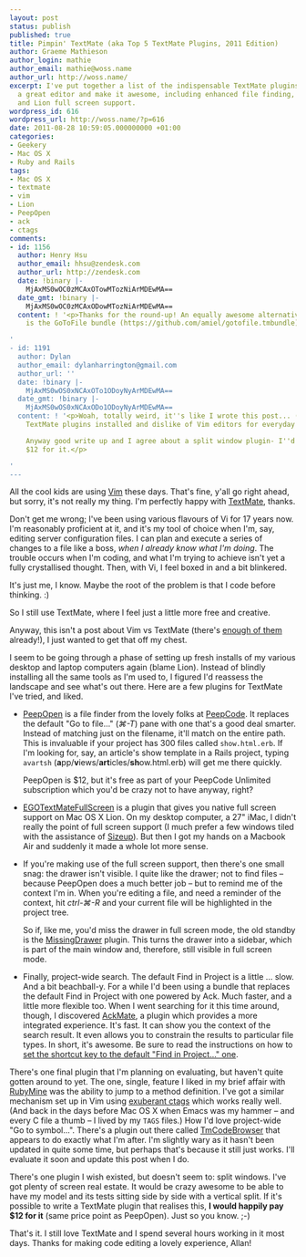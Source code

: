 ```yaml
---
layout: post
status: publish
published: true
title: Pimpin' TextMate (aka Top 5 TextMate Plugins, 2011 Edition)
author: Graeme Mathieson
author_login: mathie
author_email: mathie@woss.name
author_url: http://woss.name/
excerpt: I've put together a list of the indispensable TextMate plugins that take
  a great editor and make it awesome, including enhanced file finding, project search
  and Lion full screen support.
wordpress_id: 616
wordpress_url: http://woss.name/?p=616
date: 2011-08-28 10:59:05.000000000 +01:00
categories:
- Geekery
- Mac OS X
- Ruby and Rails
tags:
- Mac OS X
- textmate
- vim
- Lion
- PeepOpen
- ack
- ctags
comments:
- id: 1156
  author: Henry Hsu
  author_email: hhsu@zendesk.com
  author_url: http://zendesk.com
  date: !binary |-
    MjAxMS0wOC0zMCAxOTowMTozNiArMDEwMA==
  date_gmt: !binary |-
    MjAxMS0wOC0zMCAxODowMTozNiArMDEwMA==
  content: ! '<p>Thanks for the round-up! An equally awesome alternative to PeepOpen
    is the GoToFile bundle (https://github.com/amiel/gotofile.tmbundle).</p>

'
- id: 1191
  author: Dylan
  author_email: dylanharrington@gmail.com
  author_url: ''
  date: !binary |-
    MjAxMS0wOS0xNCAxOTo1ODoyNyArMDEwMA==
  date_gmt: !binary |-
    MjAxMS0wOS0xNCAxODo1ODoyNyArMDEwMA==
  content: ! '<p>Woah, totally weird, it''s like I wrote this post... (have same hardware,
    TextMate plugins installed and dislike of Vim editors for everyday use vs TextMate).

    Anyway good write up and I agree about a split window plugin- I''d pay at least
    $12 for it.</p>

'
---
```

All the cool kids are using [Vim](http://www.vim.org/) these days. That's fine, y'all go right ahead, but sorry, it's not really my thing. I'm perfectly happy with [TextMate](http://macromates.com/), thanks.

Don't get me wrong; I've been using various flavours of Vi for 17 years now. I'm reasonably proficient at it, and it's my tool of choice when I'm, say, editing server configuration files. I can plan and execute a series of changes to a file like a boss, *when I already know what I'm doing*. The trouble occurs when I'm coding, and what I'm trying to achieve isn't yet a fully crystallised thought. Then, with Vi, I feel boxed in and a bit blinkered.

It's just me, I know. Maybe the root of the problem is that I code before thinking. :)

So I still use TextMate, where I feel just a little more free and creative.

Anyway, this isn't a post about Vim vs TextMate (there's [enough of them](http://www.google.co.uk/search?q=vim+vs+textmate) already!), I just wanted to get that off my chest.

I seem to be going through a phase of setting up fresh installs of my various desktop and laptop computers again (blame Lion). Instead of blindly installing all the same tools as I'm used to, I figured I'd reassess the landscape and see what's out there. Here are a few plugins for TextMate I've tried, and liked.

* [PeepOpen](http://peepcode.com/products/peepopen) is a file finder from the lovely folks at [PeepCode](http://peepcode.com/). It replaces the default "Go to file..." (*⌘-T*) pane with one that's a good deal smarter. Instead of matching just on the filename, it'll match on the entire path. This is invaluable if your project has 300 files called `show.html.erb`. If I'm looking for, say, an article's show template in a Rails project, typing `avartsh` (**a**pp/**v**iews/**art**icles/**sh**ow.html.erb) will get me there quickly.

  PeepOpen is $12, but it's free as part of your PeepCode Unlimited subscription which you'd be crazy not to have anyway, right?

* [EGOTextMateFullScreen](https://github.com/enormego/EGOTextMateFullScreen) is a plugin that gives you native full screen support on Mac OS X Lion. On my desktop computer, a 27" iMac, I didn't really the point of full screen support (I much prefer a few windows tiled with the assistance of [Sizeup](http://irradiatedsoftware.com/sizeup/)). But then I got my hands on a Macbook Air and suddenly it made a whole lot more sense.

* If you're making use of the full screen support, then there's one small snag: the drawer isn't visible. I quite like the drawer; not to find files – because PeepOpen does a much better job – but to remind me of the context I'm in. When you're editing a file, and need a reminder of the context, hit *ctrl-⌘-R* and your current file will be highlighted in the project tree.

  So if, like me, you'd miss the drawer in full screen mode, the old standby is the [MissingDrawer](https://github.com/jezdez/textmate-missingdrawer) plugin. This turns the drawer into a sidebar, which is part of the main window and, therefore, still visible in full screen mode.

* Finally, project-wide search. The default Find in Project is a little ... slow. And a bit beachball-y. For a while I'd been using a bundle that replaces the default Find in Project with one powered by Ack. Much faster, and a little more flexible too. When I went searching for it this time around, though, I discovered [AckMate](https://github.com/protocool/AckMate), a plugin which provides a more integrated experience. It's fast. It can show you the context of the search result. It even allows you to constrain the results to particular file types. In short, it's awesome. Be sure to read the instructions on how to [set the shortcut key to the default "Find in Project..." one](https://github.com/protocool/AckMate/wiki/Usage).

There's one final plugin that I'm planning on evaluating, but haven't quite gotten around to yet. The one, single, feature I liked in my brief affair with [RubyMine](http://www.jetbrains.com/ruby/) was the ability to jump to a method definition. I've got a similar mechanism set up in Vim using [exuberant ctags](http://ctags.sourceforge.net/) which works really well. (And back in the days before Mac OS X when Emacs was my hammer – and every C file a thumb – I lived by my `TAGS` files.) How I'd love project-wide "Go to symbol...". There's a plugin out there called [TmCodeBrowser](http://www.cocoabits.com/TmCodeBrowser/) that appears to do exactly what I'm after. I'm slightly wary as it hasn't been updated in quite some time, but perhaps that's because it still just works. I'll evaluate it soon and update this post when I do.

There's one plugin I wish existed, but doesn't seem to: split windows. I've got plenty of screen real estate. It would be crazy awesome to be able to have my model and its tests sitting side by side with a vertical split. If it's possible to write a TextMate plugin that realises this, **I would happily pay $12 for it** (same price point as PeepOpen). Just so you know. ;-)

That's it. I still love TextMate and I spend several hours working in it most days. Thanks for making code editing a lovely experience, Allan!
